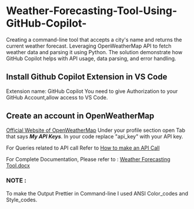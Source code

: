 # Weather-Forecasting-Tool-Using-GitHub-Copilot-
Creating a command-line tool that accepts a city's name and returns the current weather forecast. Leveraging OpenWeatherMap API to fetch weather data and parsing it using Python. The solution demonstrate how GitHub Copilot helps with API usage, data parsing, and error handling.

## Install Github Copilot Extension in VS Code
Extension name: GitHub Copilot
You need to give Authorization to your GitHub Account,allow access to VS Code.

## Create an account in OpenWeatherMap
[Official Website of OpenWeatherMap](https://openweathermap.org/)
Under your profile section open Tab that says ***My API Keys***. In your code replace "api_key" with your API key.

For Queries related to API call 
Refer to [How to make an API Call](https://openweathermap.org/current)

For Complete Documentation, Please refer to : 
[Weather Forecasting Tool.docx](https://github.com/Altaf-10/Weather-Forecasting-Tool-Using-GitHub-Copilot-/files/11584903/Weather.Forecasting.Tool.docx)

### NOTE : 
To make the Output Prettier in Command-line I used ANSI Color_codes and Style_codes.
